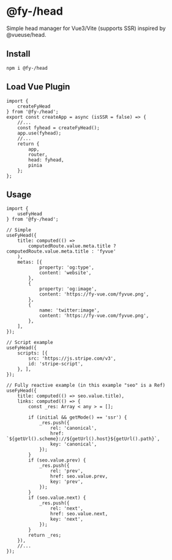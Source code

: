 
# @fy-/head

Simple head manager for Vue3/Vite (supports SSR) inspired by @vueuse/head.

## Install

    npm i @fy-/head

## Load Vue Plugin

    import {
        createFyHead
    } from '@fy-/head';
    export const createApp = async (isSSR = false) => {
        //...
        const fyhead = createFyHead();
        app.use(fyhead);
        //...
        return {
            app,
            router,
            head: fyhead,
            pinia
        };
    };

## Usage

    import {
        useFyHead
    } from '@fy-/head';

    // Simple
    useFyHead({
        title: computed(() =>
            computedRoute.value.meta.title ? computedRoute.value.meta.title : 'fyvue'
        ),
        metas: [{
                property: 'og:type',
                content: 'website',
            },
            {
                property: 'og:image',
                content: 'https://fy-vue.com/fyvue.png',
            },
            {
                name: 'twitter:image',
                content: 'https://fy-vue.com/fyvue.png',
            },
        ],
    });

    // Script example
    useFyHead({
        scripts: [{
            src: 'https://js.stripe.com/v3',
            id: 'stripe-script',
        }, ],
    });

    // Fully reactive example (in this example "seo" is a Ref)
    useFyHead({
        title: computed(() => seo.value.title),
        links: computed(() => {
            const _res: Array < any > = [];

            if (initial && getMode() == 'ssr') {
                _res.push({
                    rel: 'canonical',
                    href: `${getUrl().scheme}://${getUrl().host}${getUrl().path}`,
                    key: 'canonical',
                });
            }
            if (seo.value.prev) {
                _res.push({
                    rel: 'prev',
                    href: seo.value.prev,
                    key: 'prev',
                });
            }
            if (seo.value.next) {
                _res.push({
                    rel: 'next',
                    href: seo.value.next,
                    key: 'next',
                });
            }
            return _res;
        }),
        //...
    });


